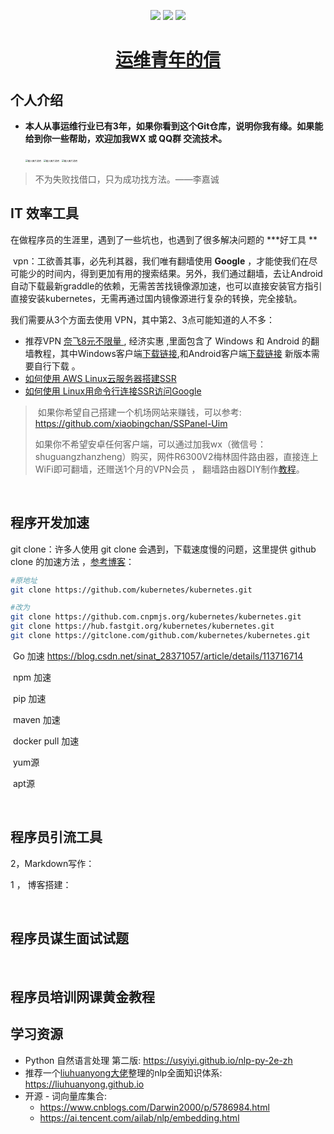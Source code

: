 

<p align="center">
    <a href="http://qnxr.xyz:8090/"><img src="https://img.shields.io/badge/%3E-HOME-green.svg"></a>
    <a href="http://qnxr.xyz:8090/"><img src="https://img.shields.io/badge/%3E-ABOUT-green.svg"></a>
    <a href="http://qnxr.xyz:8090/"><img src="https://img.shields.io/badge/%3E-Email-green.svg"></a>
</p>

<h1 align="center"><a href="https://github.com/xiaobingchan/FinalComplete">运维青年的信</a></h1>

## 个人介绍

* **本人从事运维行业已有3年，如果你看到这个Git仓库，说明你我有缘。如果能给到你一些帮助，欢迎加我WX 或 QQ群 交流技术。**

  <img src="https://i.loli.net/2021/02/18/EQIRfNsMxk7h6eJ.jpg" alt="输入图片说明" title="EQIRfNsMxk7h6eJ.jpg" style="zoom:25%;" />                    <img src="https://i.loli.net/2021/02/18/rxCjF2Thg7vPqmb.jpg" alt="输入图片说明" title="EQIRfNsMxk7h6eJ.jpg" style="zoom:25%;" />          <img src="https://i.loli.net/2021/02/18/opbF47C8kwJOSiE.jpg" alt="输入图片说明" title="EQIRfNsMxk7h6eJ.jpg" style="zoom:25%;" />

> 不为失败找借口，只为成功找方法。——李嘉诚



## IT 效率工具

在做程序员的生涯里，遇到了一些坑也，也遇到了很多解决问题的  ***好工具 **

​     vpn：工欲善其事，必先利其器，我们唯有翻墙使用 **Google** ，才能使我们在尽可能少的时间内，得到更加有用的搜索结果。另外，我们通过翻墙，去让Android自动下载最新graddle的依赖，无需苦苦找镜像源加速，也可以直接安装官方指引直接安装kubernetes，无需再通过国内镜像源进行复杂的转换，完全接轨。

我们需要从3个方面去使用 VPN，其中第2、3点可能知道的人不多：

* 推荐VPN   [奈飞8元不限量 ](https://joyo.gq), 经济实惠 ,里面包含了 Windows 和 Android 的翻墙教程，其中Windows客户端[下载链接](https://github.com/HMBSbige/ShadowsocksR-Windows/releases),和Android客户端[下载链接](https://github.com/shadowsocksr-backup/shadowsocksr-android/releases) 新版本需要自行下载 。 
* [如何使用 AWS Linux云服务器搭建SSR](https://github.com/xiaobingchan/FinalComplete/blob/main/1_%E7%A7%91%E5%AD%A6%E4%B8%8A%E7%BD%91/Linux%E6%90%AD%E5%BB%BAvpn.md)
* [如何使用 Linux用命令行连接SSR访问Google](https://github.com/xiaobingchan/FinalComplete/blob/main/1_%E7%A7%91%E5%AD%A6%E4%B8%8A%E7%BD%91/Linux%E8%BF%9E%E6%8E%A5Google.md)

> ​    如果你希望自己搭建一个机场网站来赚钱，可以参考: https://github.com/xiaobingchan/SSPanel-Uim
>
> ​    如果你不希望安卓任何客户端，可以通过加我wx（微信号：shuguangzhanzheng）购买，网件R6300V2梅林固件路由器，直接连上WiFi即可翻墙，还赠送1个月的VPN会员 ， 翻墙路由器DIY制作[教程](http://note.youdao.com/noteshare?id=9a2a2b05d550c1b5b2fbced9bd0c0807)。

​    



## 程序开发加速



git clone：许多人使用 git clone 会遇到，下载速度慢的问题，这里提供 github clone 的加速方法 ，[参考博客](https://blog.csdn.net/sinat_28371057/article/details/113532358)：

```bash
#原地址
git clone https://github.com/kubernetes/kubernetes.git

#改为
git clone https://github.com.cnpmjs.org/kubernetes/kubernetes.git
git clone https://hub.fastgit.org/kubernetes/kubernetes.git
git clone https://gitclone.com/github.com/kubernetes/kubernetes.git
```



​    Go 加速	https://blog.csdn.net/sinat_28371057/article/details/113716714

​    npm 加速

​    pip 加速

​    maven 加速

​    docker pull 加速

​    yum源

​    apt源

​    

## 程序员引流工具



2，Markdown写作：

1 ， 博客搭建：



​    

## 程序员谋生面试试题

​    



## 程序员培训网课黄金教程



## 学习资源



* Python 自然语言处理 第二版: <https://usyiyi.github.io/nlp-py-2e-zh>
* 推荐一个[liuhuanyong大佬](https://github.com/liuhuanyong)整理的nlp全面知识体系: <https://liuhuanyong.github.io>
* 开源 - 词向量库集合: 
  * <https://www.cnblogs.com/Darwin2000/p/5786984.html>
  * <https://ai.tencent.com/ailab/nlp/embedding.html>